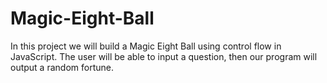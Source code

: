 # Magic-Eight-Ball
In this project we will build a Magic Eight Ball using control flow in JavaScript. The user will be able to input a question, then our program will output a random fortune.
